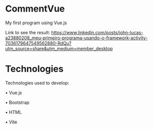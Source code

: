 # CommentVue
My first program using Vue.js

Link to see the result: https://www.linkedin.com/posts/john-lucas-a23880208_meu-primeiro-programa-usando-o-framework-activity-7036179647549562880-RdQu?utm_source=share&utm_medium=member_desktop

# Technologies

Technologies used to develop:

• Vue.js

• Bootstrap

• HTML

• Vite
